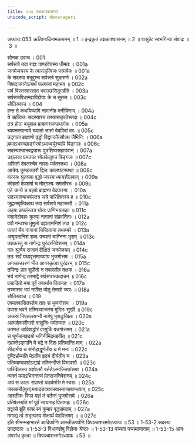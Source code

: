 ```yaml
---
title: ०५३ तक्षकाश्वासनम्
unicode_script: devanagari

---
```



अध्यायः 053
ऋत्विगादिनामकथनम् ॥ 1 ॥ इन्द्रकृतं तक्षकाश्वासनम् ॥ 2 ॥ वासुकेः स्वभगिन्या संवादः ॥ 3 ॥ 

शौनक उवाच । 	001  
सर्पसत्रे तदा राज्ञः पाण्डवेयस्य धीमतः ।	001a  
जनमेजयस्य के त्वासन्नृत्विजः परमर्षयः ॥	001a  
के सदस्या बभूवुश्च सर्पसत्रे सुदारुणे ।	002a  
विषादजननेऽत्यर्थं पन्नगानां महाभय ॥	002c  
सर्वं विस्तरशस्तात भवाञ्छंसितुमर्हति ।	003a  
सर्पसत्रविधानज्ञविज्ञेयाः के च सूतज ॥	003c  
सौतिरुवाच । 	004  
हन्त ते कथयिष्यामि नामानीह मनीषिणाम् ।	004a  
ये ऋत्विजः सदस्याश्च तस्यासन्नृपतेस्तदा ॥	004c  
तत्र होता बभूवाथ ब्राह्मणश्चण्डभार्गवः ।	005a  
च्यवनस्यान्वये ख्यातो जातो वेदविदां वरः ॥	005c  
उद्गाता ब्राह्मणो वृद्धो विद्वान्कौत्सौऽथ जैमिनिः ।	006a  
ब्र्हमाऽभवच्छार्ङ्गरवोऽथाध्वर्युश्चापि पिङ्गलः ॥	006c  
सदस्यश्चाभवद्व्यासः पुत्रशिष्यसहायवान् ।	007a  
उद्दालकः प्रमतकः श्वेतकेतुश्च पिङ्गलः ॥	007c  
असितो देवलश्चैव नारदः पर्वतस्तथा ।	008a  
आत्रेयः कुम्डजठरौ द्विजः कालघटस्तथा ॥	008c  
वात्स्यः श्रुतश्रवा वृद्धो जपस्वाध्यायशीलवान् ।	009a  
कोहलो देवशर्मा च मौद्गल्यः समसौरभः ॥	009c  
एते चान्ये च बहवो ब्राह्मणा वेदपारगाः ।	010a  
सदस्याश्चाभवंस्तत्र सत्रे पारिक्षितस्य ह ॥	010c  
जुह्वत्स्वृत्विक्ष्वथ तदा सर्पसत्रे महाक्रतौ ।	011a  
अहयः प्रापतंस्तत्र घोराः प्राणिभयावहाः ॥	011c  
वसामेदोवहाः कुल्या नागानां संप्रवर्तिताः ।	012a  
ववौ गन्धश्च तुमुलो दह्यतामनिशं तदा ॥	012c  
पततां चैव नागानां धिष्ठितानां तथाम्बरे ।	013a  
अश्रूयतानिशं शब्दः पच्यतां चाग्निना भृशम् ॥	013c  
तक्षकस्तु स नागेन्द्रः पुरंदरनिवेशनम् ।	014a  
गतः श्रुत्वैव राजानं दीक्षितं जनमेजयम् ॥	014c  
ततः सर्वं यथावृत्तमाख्याय भुजगोत्तमः ।	015a  
अगच्छच्छरणं भीत आगस्कृत्वा पुरंदरम् ॥	015c  
तमिन्द्रः प्राह सुप्रीतो न तवास्तीह तक्षक ।	016a  
भयं नागेन्द्र तस्माद्वै सर्पसत्रात्कदाचन ॥	016c  
प्रसादितो मया पूर्वं तवार्थाय पितामहः ।	017a  
तस्मात्तव भयं नास्ति व्येतु तेनसो ज्वरः ॥	018a  
सौतिरुवाच । 	019  
एवमाश्वासितस्तेन ततः स भुजगोत्तमः ।	019a  
उवास भवने तस्मिञ्शक्रस्य मुदितः सुखी ॥	019c  
अजस्रं निपतत्स्वग्नौ नागेषु भृशदुःखितः ।	020a  
अल्पशेषपरीवारो वासुकिः पर्यतप्यत ॥	020c  
कश्मलं चाविशद्धोरं वासुकिं पन्नगोत्तमम् ।	021a  
स घूर्णमानहृदयो भगिनीमिदमब्रवीत् ॥	021c  
दह्यन्तेऽङ्गानि मे भद्रे न दिशः प्रतिभान्ति माम् ।	022a  
सीदामीव च संमोहाद्धूर्णतीव च मे मनः ॥	022c  
दृष्टिर्भ्राम्यति मेऽतीव हृदयं दीर्यतीव च ।	023a  
पतिष्याम्यवशोऽद्याहं तस्मिन्दीप्ते विभावसौ ॥	023c  
पारिक्षितस्य यज्ञोऽसौ वर्ततेऽस्मज्जिघांसया ।	024a  
व्यक्तं मयाऽभिगन्तव्यं प्रेतराजनिवेशनम् ॥	024c  
अयं स कालः संप्राप्तो यदर्थमसि मे स्वसः ।	025a  
जरत्करौ(पुरा)मयादत्तात्रायस्वास्मान्सबान्धवान् ॥	025c  
आस्तीकः किल यज्ञं तं वर्तन्तं भुजगोत्तमे ।	026a  
प्रतिषेत्स्यति मां पूर्वं स्वयमाह पितामहः ॥	026c  
तद्वत्से ब्रूहि वत्सं स्वं कुमारं वृद्धसंमतम् ।	027a  
ममाद्य त्वं सभृत्यस्य मोक्षार्थं वेदवित्तमम् ॥ ॥	027c  
इति श्रीमन्महाभारते आदिपर्वणि आस्तीकपर्वणि त्रिपञ्चाशत्तमोऽध्यायः ॥ 53 ॥ 
1-53-2 सदस्या उपद्रष्टारः ॥ 1-53-3 विधानज्ञेषु विज्ञेयाः श्रेष्ठाः ॥ 1-53-13 पच्यतां पच्यमानानाम् ॥ 1-53-15 आगः अपरांध कृत्वा ॥ त्रिपञ्चाशत्तमोऽध्यायः ॥ 53 ॥